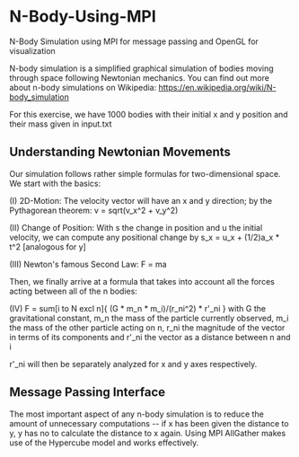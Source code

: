 # N-Body-Using-MPI
N-Body Simulation using MPI for message passing and OpenGL for visualization

N-body simulation is a simplified graphical simulation of bodies moving through space following Newtonian mechanics. You can find out more about n-body simulations on Wikipedia: https://en.wikipedia.org/wiki/N-body_simulation

For this exercise, we have 1000 bodies with their initial x and y position and their mass given in input.txt


## Understanding Newtonian Movements

Our simulation follows rather simple formulas for two-dimensional space. We start with the basics:

(I) 2D-Motion: The velocity vector will have an x and y direction; by the Pythagorean theorem: v = sqrt(v_x^2 + v_y^2)

(II) Change of Position: With s the change in position and u the initial velocity, we can compute any positional change by s_x = u_x + (1/2)a_x * t^2  [analogous for y]

(III) Newton's famous Second Law: F = ma

Then, we finally arrive at a formula that takes into account all the forces acting between all of the n bodies:

(IV) F = sum[i to N excl n]{ (G * m_n * m_i)/(r_ni^2) * r'_ni } with G the gravitational constant, m_n the mass of the particle currently observed, m_i the mass of the other particle acting on n, r_ni the magnitude of the vector in terms of its components and r'_ni the vector as a distance between n and i 

r'_ni will then be separately analyzed for x and y axes respectively.


## Message Passing Interface

The most important aspect of any n-body simulation is to reduce the amount of unnecessary computations -- if x has been given the distance to y, y has no to calculate the distance to x again. Using MPI AllGather makes use of the Hypercube model and works effectively. 
